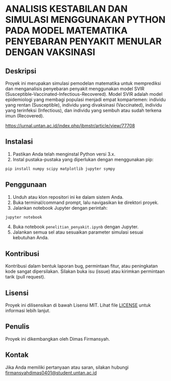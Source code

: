 # ANALISIS KESTABILAN DAN SIMULASI MENGGUNAKAN PYTHON PADA MODEL MATEMATIKA PENYEBARAN PENYAKIT MENULAR DENGAN VAKSINASI

## Deskripsi
Proyek ini merupakan simulasi pemodelan matematika untuk memprediksi dan menganalisis penyebaran penyakit menggunakan model SVIR (Susceptible-Vaccinated-Infectious-Recovered). Model SVIR adalah model epidemiologi yang membagi populasi menjadi empat kompartemen: individu yang rentan (Susceptible), individu yang divaksinasi (Vaccinated), individu yang terinfeksi (Infectious), dan individu yang sembuh atau sudah terkena imun (Recovered).

https://jurnal.untan.ac.id/index.php/jbmstr/article/view/77708

## Instalasi
1. Pastikan Anda telah menginstal Python versi 3.x.
2. Instal pustaka-pustaka yang diperlukan dengan menggunakan pip:
```bash
pip install numpy scipy matplotlib jupyter sympy
```

## Penggunaan
1. Unduh atau klon repositori ini ke dalam sistem Anda.
2. Buka terminal/command prompt, lalu navigasikan ke direktori proyek.
3. Jalankan notebook Jupyter dengan perintah:
```bash
jupyter notebook
```
4. Buka notebook `penelitian_penyakit.ipynb` dengan Jupyter.
5. Jalankan semua sel atau sesuaikan parameter simulasi sesuai kebutuhan Anda.

## Kontribusi
Kontribusi dalam bentuk laporan bug, permintaan fitur, atau peningkatan kode sangat dipersilakan. Silakan buka isu (issue) atau kirimkan permintaan tarik (pull request).

## Lisensi
Proyek ini dilisensikan di bawah Lisensi MIT. Lihat file [LICENSE](LICENSE) untuk informasi lebih lanjut.

## Penulis
Proyek ini dikembangkan oleh Dimas Firmansyah.

## Kontak
Jika Anda memiliki pertanyaan atau saran, silakan hubungi firmansyahdimas0401@student.untan.ac.id
